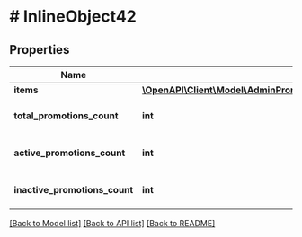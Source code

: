 # # InlineObject42

## Properties

Name | Type | Description | Notes
------------ | ------------- | ------------- | -------------
**items** | [**\OpenAPI\Client\Model\AdminPromotions200GetCouponPromotionModel[]**](AdminPromotions200GetCouponPromotionModel.md) |  | [optional]
**total_promotions_count** | **int** | Total number of promotions. | [optional]
**active_promotions_count** | **int** | Number of active promotions. | [optional]
**inactive_promotions_count** | **int** | Number of deactivated promotions. | [optional]

[[Back to Model list]](../../README.md#models) [[Back to API list]](../../README.md#endpoints) [[Back to README]](../../README.md)
